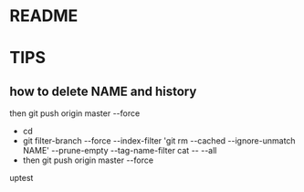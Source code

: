 # README
# TIPS


## how to delete NAME and history

then git push origin master --force


* cd
* git filter-branch --force --index-filter 'git rm --cached --ignore-unmatch NAME' --prune-empty --tag-name-filter cat -- --all
* then git push origin master --force

uptest